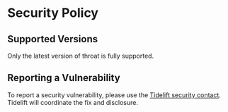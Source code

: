 # Security Policy

## Supported Versions

Only the latest version of throat is fully supported.

## Reporting a Vulnerability

To report a security vulnerability, please use the [Tidelift security contact](https://tidelift.com/security). Tidelift will coordinate the fix and disclosure.
